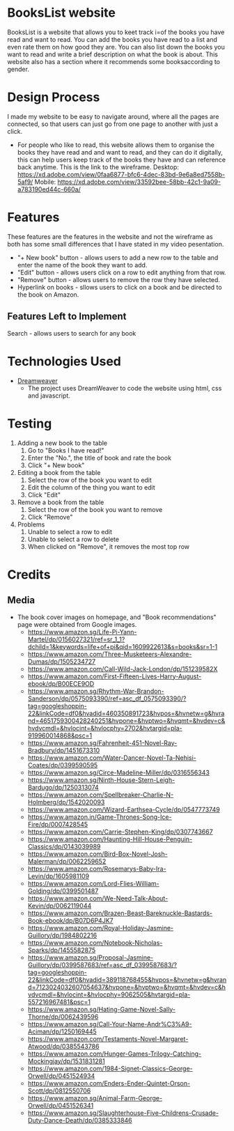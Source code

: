 # BooksList website
BooksList is a website that allows you to keet track i=of the books you have read and want to read. You can add the books you have read to a list and even rate them on how good they are. You can also list down the books you want to read and write a brief description on what the book is about. This website also has a section where it recommends some booksaccording to gender.

# Design Process
I made my website to be easy to navigate around, where all the pages are connected, so that users can just go from one page to another with just a click. 
* For people who like to read, this website allows them to organise the books they have read and and want to read, and they can do it digitally, this can help users keep track of the books they have and can reference back anytime.
This is the link to the wireframe. Desktop: https://xd.adobe.com/view/0faa6877-bfc6-4dec-83bd-9e6a8ed7558b-5af9/ Mobile: https://xd.adobe.com/view/33592bee-58bb-42c1-9a09-a783190ed44c-660a/

# Features
These features are the features in the website and not the wireframe as both has some small differences that I have stated in my video pesentation.
* "+ New book" button - allows users to add a new row to the table and enter the name of the book they want to add.
* "Edit" button - allows users click on a row to edit anything from that row.
* "Remove" button - allows users to remove the row they have selected.
* Hyperlink on books - sllows users to click on a book and be directed to the book on Amazon.

## Features Left to Implement
Search - allows users to search for any book

# Technologies Used
* [Dreamweaver](https://www.adobe.com/sea/products/dreamweaver.html?sdid=YXPZG54P&mv=search&ef_id=EAIaIQobChMIp-ihtNGd7QIVyn8rCh2hTgUcEAAYASAAEgIvY_D_BwE:G:s&s_kwcid=AL!3085!3!473940075243!e!!g!!dreamweaver&gclid=EAIaIQobChMIp-ihtNGd7QIVyn8rCh2hTgUcEAAYASAAEgIvY_D_BwE)
  * The project uses DreamWeaver to code the website using html, css and javascript.
  
# Testing
1. Adding a new book to the table
   1. Go to "Books I have read!"
   2. Enter the "No.", the title of book and rate the book
   3. Click "+ New book"
1. Editing a book from the table
   1. Select the row of the book you want to edit
   2. Edit the column of the thing you want to edit
   3. Click "Edit"
1. Remove a book from the table
   1. Select the row of the book you want to remove
   2. Click "Remove"
1. Problems
   1. Unable to select a row to edit
   2. Unable to select a row to delete
   3. When clicked on "Remove", it removes the most top row

# Credits
## Media
* The book cover images on homepage, and "Book recommendations" page were obtained from Google images.
  * https://www.amazon.sg/Life-Pi-Yann-Martel/dp/0156027321/ref=sr_1_1?dchild=1&keywords=life+of+pi&qid=1609922613&s=books&sr=1-1
  * https://www.amazon.com/Three-Musketeers-Alexandre-Dumas/dp/1505234727
  * https://www.amazon.com/Call-Wild-Jack-London/dp/151239582X
  * https://www.amazon.com/First-Fifteen-Lives-Harry-August-ebook/dp/B00ECE9OD
  * https://www.amazon.sg/Rhythm-War-Brandon-Sanderson/dp/0575093390/ref=asc_df_0575093390/?tag=googleshoppin-22&linkCode=df0&hvadid=460350891723&hvpos=&hvnetw=g&hvrand=4651759300428240251&hvpone=&hvptwo=&hvqmt=&hvdev=c&hvdvcmdl=&hvlocint=&hvlocphy=2702&hvtargid=pla-919960014868&psc=1
  * https://www.amazon.sg/Fahrenheit-451-Novel-Ray-Bradbury/dp/1451673310
  * https://www.amazon.com/Water-Dancer-Novel-Ta-Nehisi-Coates/dp/0399590595
  * https://www.amazon.sg/Circe-Madeline-Miller/dp/0316556343
  * https://www.amazon.sg/Ninth-House-Stern-Leigh-Bardugo/dp/1250313074
  * https://www.amazon.com/Spellbreaker-Charlie-N-Holmberg/dp/1542020093
  * https://www.amazon.com/Wizard-Earthsea-Cycle/dp/0547773749
  * https://www.amazon.in/Game-Thrones-Song-Ice-Fire/dp/0007428545
  * https://www.amazon.com/Carrie-Stephen-King/dp/0307743667
  * https://www.amazon.com/Haunting-Hill-House-Penguin-Classics/dp/0143039989
  * https://www.amazon.com/Bird-Box-Novel-Josh-Malerman/dp/0062259652
  * https://www.amazon.com/Rosemarys-Baby-Ira-Levin/dp/1605981109
  * https://www.amazon.com/Lord-Flies-William-Golding/dp/0399501487
  * https://www.amazon.com/We-Need-Talk-About-Kevin/dp/0062119044
  * https://www.amazon.com/Brazen-Beast-Bareknuckle-Bastards-Book-ebook/dp/B07D6P4JK7
  * https://www.amazon.com/Royal-Holiday-Jasmine-Guillory/dp/1984802216
  * https://www.amazon.com/Notebook-Nicholas-Sparks/dp/1455582875
  * https://www.amazon.sg/Proposal-Jasmine-Guillory/dp/0399587683/ref=asc_df_0399587683/?tag=googleshoppin-22&linkCode=df0&hvadid=389118768455&hvpos=&hvnetw=g&hvrand=7123024032607054637&hvpone=&hvptwo=&hvqmt=&hvdev=c&hvdvcmdl=&hvlocint=&hvlocphy=9062505&hvtargid=pla-557216967481&psc=1
  * https://www.amazon.sg/Hating-Game-Novel-Sally-Thorne/dp/0062439596
  * https://www.amazon.sg/Call-Your-Name-Andr%C3%A9-Aciman/dp/1250169445
  * https://www.amazon.com/Testaments-Novel-Margaret-Atwood/dp/0385543786
  * https://www.amazon.com/Hunger-Games-Trilogy-Catching-Mockingjay/dp/1531831281
  * https://www.amazon.com/1984-Signet-Classics-George-Orwell/dp/0451524934
  * https://www.amazon.com/Enders-Ender-Quintet-Orson-Scott/dp/0812550706
  * https://www.amazon.sg/Animal-Farm-George-Orwell/dp/0451526341
  * https://www.amazon.sg/Slaughterhouse-Five-Childrens-Crusade-Duty-Dance-Death/dp/0385333846
